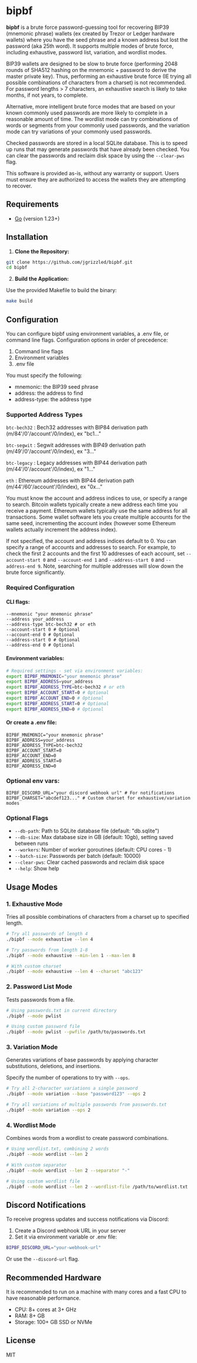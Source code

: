 # bipbf

**bipbf** is a brute force password-guessing tool for recovering BIP39 (mnemonic phrase) wallets (ex created by Trezor or Ledger hardware wallets) where you have the seed phrase and a known address but lost the password (aka 25th word). It supports multiple modes of brute force, including exhaustive, password list, variation, and wordlist modes.

BIP39 wallets are designed to be slow to brute force (performing 2048 rounds of SHA512 hashing on the mnemonic + password to derive the master private key). Thus, performing an exhaustive brute force (IE trying all possible combinations of characters from a charset) is not recommended. For password lengths > 7 characters, an exhaustive search is likely to take months, if not years, to complete.

Alternative, more intelligent brute force modes that are based on your known commonly used passwords are more likely to complete in a reasonable amount of time. The wordlist mode can try combinations of words or segments from your commonly used passwords, and the variation mode can try variations of your commonly used passwords.

Checked passwords are stored in a local SQLite database. This is to speed up runs that may generate passwords that have already been checked. You can clear the passwords and reclaim disk space by using the `--clear-pws` flag.

This software is provided as-is, without any warranty or support. Users must ensure they are authorized to access the wallets they are attempting to recover.

## Requirements

- [Go](https://golang.org/dl/) (version 1.23+)

## Installation

1. **Clone the Repository:**

```bash
git clone https://github.com/jgrizzled/bipbf.git
cd bipbf
```

2. **Build the Application:**

Use the provided Makefile to build the binary:

```bash
make build
```

## Configuration

You can configure bipbf using environment variables, a .env file, or command line flags. Configuration options in order of precedence:

1. Command line flags
2. Environment variables
3. .env file

You must specify the following:

- mnemonic: the BIP39 seed phrase
- address: the address to find
- address-type: the address type

### Supported Address Types

`btc-bech32` : Bech32 addresses with BIP84 derivation path (m/84'/0'/account'/0/index), ex "bc1..."

`btc-segwit` : Segwit addresses with BIP49 derivation path (m/49'/0'/account'/0/index), ex "3..."

`btc-legacy` : Legacy addresses with BIP44 derivation path (m/44'/0'/account'/0/index), ex "1..."

`eth` : Ethereum addresses with BIP44 derivation path (m/44'/60'/account'/0/index), ex "0x..."

You must know the account and address indices to use, or specify a range to search. Bitcoin wallets typically create a new address each time you receive a payment. Ethereum wallets typically use the same address for all transactions. Some wallet software lets you create multiple accounts for the same seed, incrementing the account index (however some Ethereum wallets actually increment the address index).

If not specified, the account and address indices default to 0. You can specify a range of accounts and addresses to search. For example, to check the first 2 accounts and the first 10 addresses of each account, set `--account-start 0` and `--account-end 1` and `--address-start 0` and `--address-end 9`. Note, searching for multiple addresses will slow down the brute force significantly.

### Required Configuration

#### CLI flags:

```
--mnemonic "your mnemonic phrase"
--address your_address
--address-type btc-bech32 # or eth
--account-start 0 # Optional
--account-end 0 # Optional
--address-start 0 # Optional
--address-end 0 # Optional
```

#### Environment variables:

```bash
# Required settings - set via environment variables:
export BIPBF_MNEMONIC="your mnemonic phrase"
export BIPBF_ADDRESS=your_address
export BIPBF_ADDRESS_TYPE=btc-bech32 # or eth
export BIPBF_ACCOUNT_START=0 # Optional
export BIPBF_ACCOUNT_END=0 # Optional
export BIPBF_ADDRESS_START=0 # Optional
export BIPBF_ADDRESS_END=0 # Optional
```

#### Or create a .env file:

```
BIPBF_MNEMONIC="your mnemonic phrase"
BIPBF_ADDRESS=your_address
BIPBF_ADDRESS_TYPE=btc-bech32
BIPBF_ACCOUNT_START=0
BIPBF_ACCOUNT_END=0
BIPBF_ADDRESS_START=0
BIPBF_ADDRESS_END=0
```

### Optional env vars:

```
BIPBF_DISCORD_URL="your discord webhook url" # For notifications
BIPBF_CHARSET="abcdef123..." # Custom charset for exhaustive/variation modes
```

### Optional Flags

- `--db-path`: Path to SQLite database file (default: "db.sqlite")
- `--db-size`: Max database size in GB (default: 10gb), setting saved between runs
- `--workers`: Number of worker goroutines (default: CPU cores - 1)
- `--batch-size`: Passwords per batch (default: 10000)
- `--clear-pws`: Clear cached passwords and reclaim disk space
- `--help`: Show help

## Usage Modes

### 1. Exhaustive Mode

Tries all possible combinations of characters from a charset up to specified length.

```bash
# Try all passwords of length 4
./bipbf --mode exhaustive --len 4

# Try passwords from length 1-8
./bipbf --mode exhaustive --min-len 1 --max-len 8

# With custom charset
./bipbf --mode exhaustive --len 4 --charset "abc123"
```

### 2. Password List Mode

Tests passwords from a file.

```bash
# Using passwords.txt in current directory
./bipbf --mode pwlist

# Using custom password file
./bipbf --mode pwlist --pwfile /path/to/passwords.txt
```

### 3. Variation Mode

Generates variations of base passwords by applying character substitutions, deletions, and insertions.

Specify the number of operations to try with `--ops`.

```bash
# Try all 2-character variations a single password
./bipbf --mode variation --base "password123" --ops 2

# Try all variations of multiple passwords from passwords.txt
./bipbf --mode variation --ops 2
```

### 4. Wordlist Mode

Combines words from a wordlist to create password combinations.

```bash
# Using wordlist.txt, combining 2 words
./bipbf --mode wordlist --len 2

# With custom separator
./bipbf --mode wordlist --len 2 --separator "-"

# Using custom wordlist file
./bipbf --mode wordlist --len 2 --wordlist-file /path/to/wordlist.txt
```

## Discord Notifications

To receive progress updates and success notifications via Discord:

1. Create a Discord webhook URL in your server
2. Set it via environment variable or .env file:

```bash
BIPBF_DISCORD_URL="your-webhook-url"
```

Or use the `--discord-url` flag.

## Recommended Hardware

It is recommended to run on a machine with many cores and a fast CPU to have reasonable performance.

- CPU: 8+ cores at 3+ GHz
- RAM: 8+ GB
- Storage: 100+ GB SSD or NVMe

## License

MIT
